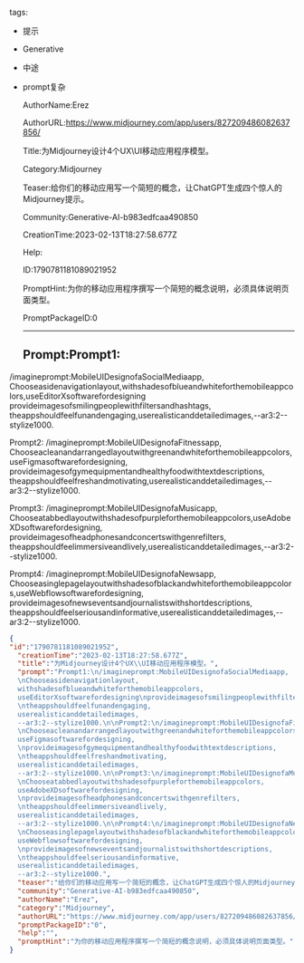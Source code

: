   tags: 
- 提示
- Generative
- 中途
- prompt复杂

  AuthorName:Erez

  AuthorURL:https://www.midjourney.com/app/users/827209486082637856/

  Title:为Midjourney设计4个UX\UI移动应用程序模型。

  Category:Midjourney

  Teaser:给你们的移动应用写一个简短的概念，让ChatGPT生成四个惊人的Midjourney提示。

  Community:Generative-AI-b983edfcaa490850

  CreationTime:2023-02-13T18:27:58.677Z

  Help:

  ID:1790781181089021952

  PromptHint:为你的移动应用程序撰写一个简短的概念说明，必须具体说明页面类型。

  PromptPackageID:0

  ---

  ## Prompt:Prompt1:
/imagineprompt:MobileUIDesignofaSocialMediaapp,
Chooseasidenavigationlayout,withshadesofblueandwhiteforthemobileappcolors,useEditorXsoftwarefordesigning
provideimagesofsmilingpeoplewithfiltersandhashtags,
theappshouldfeelfunandengaging,userealisticanddetailedimages,--ar3:2--stylize1000.

Prompt2:
/imagineprompt:MobileUIDesignofaFitnessapp,
Chooseacleanandarrangedlayoutwithgreenandwhiteforthemobileappcolors,useFigmasoftwarefordesigning,
provideimagesofgymequipmentandhealthyfoodwithtextdescriptions,
theappshouldfeelfreshandmotivating,userealisticanddetailedimages,--ar3:2--stylize1000.

Prompt3:
/imagineprompt:MobileUIDesignofaMusicapp,
Chooseatabbedlayoutwithshadesofpurpleforthemobileappcolors,useAdobeXDsoftwarefordesigning,
provideimagesofheadphonesandconcertswithgenrefilters,
theappshouldfeelimmersiveandlively,userealisticanddetailedimages,--ar3:2--stylize1000.

Prompt4:
/imagineprompt:MobileUIDesignofaNewsapp,
Chooseasinglepagelayoutwithshadesofblackandwhiteforthemobileappcolors,useWebflowsoftwarefordesigning,
provideimagesofnewseventsandjournalistswithshortdescriptions,
theappshouldfeelseriousandinformative,userealisticanddetailedimages,--ar3:2--stylize1000.

  ```json
  {
  "id":"1790781181089021952",
    "creationTime":"2023-02-13T18:27:58.677Z",
    "title":"为Midjourney设计4个UX\\UI移动应用程序模型。",
    "prompt":"Prompt1:\n/imagineprompt:MobileUIDesignofaSocialMediaapp,
    \nChooseasidenavigationlayout,
    withshadesofblueandwhiteforthemobileappcolors,
    useEditorXsoftwarefordesigning\nprovideimagesofsmilingpeoplewithfiltersandhashtags,
    \ntheappshouldfeelfunandengaging,
    userealisticanddetailedimages,
    --ar3:2--stylize1000.\n\nPrompt2:\n/imagineprompt:MobileUIDesignofaFitnessapp,
    \nChooseacleanandarrangedlayoutwithgreenandwhiteforthemobileappcolors,
    useFigmasoftwarefordesigning,
    \nprovideimagesofgymequipmentandhealthyfoodwithtextdescriptions,
    \ntheappshouldfeelfreshandmotivating,
    userealisticanddetailedimages,
    --ar3:2--stylize1000.\n\nPrompt3:\n/imagineprompt:MobileUIDesignofaMusicapp,
    \nChooseatabbedlayoutwithshadesofpurpleforthemobileappcolors,
    useAdobeXDsoftwarefordesigning,
    \nprovideimagesofheadphonesandconcertswithgenrefilters,
    \ntheappshouldfeelimmersiveandlively,
    userealisticanddetailedimages,
    --ar3:2--stylize1000.\n\nPrompt4:\n/imagineprompt:MobileUIDesignofaNewsapp,
    \nChooseasinglepagelayoutwithshadesofblackandwhiteforthemobileappcolors,
    useWebflowsoftwarefordesigning,
    \nprovideimagesofnewseventsandjournalistswithshortdescriptions,
    \ntheappshouldfeelseriousandinformative,
    userealisticanddetailedimages,
    --ar3:2--stylize1000.",
    "teaser":"给你们的移动应用写一个简短的概念，让ChatGPT生成四个惊人的Midjourney提示。",
    "community":"Generative-AI-b983edfcaa490850",
    "authorName":"Erez",
    "category":"Midjourney",
    "authorURL":"https://www.midjourney.com/app/users/827209486082637856/",
    "promptPackageID":"0",
    "help":"",
    "promptHint":"为你的移动应用程序撰写一个简短的概念说明，必须具体说明页面类型。"
  }
  ```
